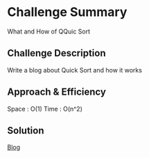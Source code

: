 # Challenge Summary

What and How of QQuic Sort
## Challenge Description

Write a blog about Quick Sort and how it works
## Approach & Efficiency
Space : O(1)
Time : O(n^2)

## Solution
[Blog](BLOG.md)